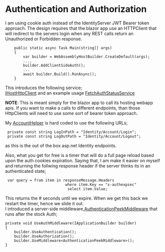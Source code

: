# Authentication and Authorization
I am using cookie auth instead of the IdentityServer JWT Bearer token approach.  The design requires that the blazor app use an HTTPClient that will redirect to the servers login when any REST calls return an Unauthorized or Forbidden response.  

```
    public static async Task Main(string[] args)
    {
        var builder = WebAssemblyHostBuilder.CreateDefault(args);
        ....
        builder.AddClientSideAuth();
        ...
        await builder.Build().RunAsync();
    }
```
This introduces the following service;  
[IHostHttpClient](/src/ClientSideAuth/IHostHttpClient.cs) and an example usage [FetchAuthStatusService](/src/BlazorAppRealTime/Services/FetchAuthStatusService.cs)  

**NOTE**: This is meant simply for the blazor app to call its hosting webapp apis.  If you want to make a calls to different endpoints, than those HttpClients will need to use some sort of bearer token approach.  

My [AccountHelper]( /src/ClientSideAuth/AccountHelper.cs) is hard coded to use the following URLs;  
```
 private const string LogInPath = "Identity/Account/Login";
 private const string LogOutPath = "Identity/Account/Logout";
```
as this is the out of the box asp.net Identity endpoints.  

Also, what you get for free is a timer that will do a full page reload based upon the auth cookies expiration.  Saying that, I am make it easier on myself and returning the follwing response header if the server thinks its in an authenticated state;  

```
 var query = from item in responseMessage.Headers
                           where item.Key == "x-authexpsec"
                            select item.Value;
```
This returns the # seconds until we expire.  When we get this back we restart the timer, hence we slide it out.  
I introduced a server-side middleware,[AuthenticationPeekMiddleware](/src/InMemoryIdentityApp/Authorization/AuthenticationPeekMiddleware.cs) that runs after the stock Auth;  
```
private void UseAuthMiddleware(IApplicationBuilder builder)
{
    builder.UseAuthentication();
    builder.UseAuthorization();
    builder.UseMiddleware<AuthenticationPeekMiddleware>();
}
```


